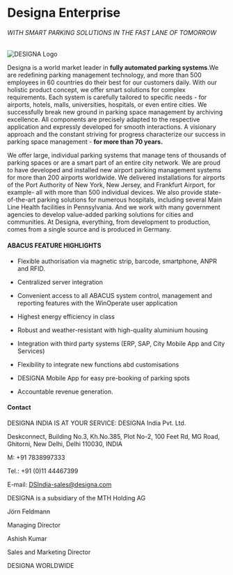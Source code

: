 # Designa Enterprise
###### _WITH SMART PARKING SOLUTIONS IN THE FAST LANE OF TOMORROW_

![DESIGNA Logo](https://25895745.fs1.hubspotusercontent-eu1.net/hubfs/25895745/Designa/img/icons/Designa.svg "DESIGNA")


Designa is a world market leader in **fully automated parking systems**.We are redefining parking management technology, and more than 500 employees in 60 countries do their best for our customers daily. With our holistic product concept, we offer smart solutions for complex requirements. Each system is carefully tailored to specific needs - for airports, hotels, malls, universities, hospitals, or even entire cities. We successfully break new ground in parking space management by archiving excellence. All components are precisely adapted to the respective application and expressly developed for smooth interactions. A visionary approach and the constant striving for progress characterize our success in parking space management - **for more than 70 years.**

We offer large, individual parking systems that manage tens of thousands of parking spaces or are a smart part of an entire city network. We are proud to have developed and installed new airport parking management systems for more than 200 airports worldwide. We delivered installations for airports of the Port Authority of New York, New Jersey, and Frankfurt Airport, for example- all with more than 500 individual devices. We also provide state-of-the-art parking solutions for numerous hospitals, including several Main Line Health facilities in Pennsylvania. And we work with many government agencies to develop value-added parking solutions for cities and communities. At Designa, everything, from development to production, comes from a single source and is produced in Germany.

#### ABACUS FEATURE HIGHLIGHTS
- Flexible authorisation via magnetic strip, barcode, smartphone, ANPR and RFID.

- Centralized server integration

- Convenient access to all ABACUS system control, management and reporting features with the WinOperate user application

- Highest energy efficiency in class

- Robust and weather-resistant with high-quality aluminium housing

- Integration with third party systems (ERP, SAP, City Mobile App and City Services)

- Flexibility to integrate new functions abd customisations

- DESIGNA Mobile App for easy pre-booking of parking spots

- Accountable revenue generation.

#### Contact

DESIGNA INDIA IS AT YOUR SERVICE:
DESIGNA India Pvt. Ltd.

Deskconnect, Building No.3, Kh.No.385,
Plot No-2, 100 Feet Rd, MG Road,
Ghitorni, New Delhi, Delhi 110030, INDIA

 

M: +91 7838997333 

 

Tel.:  +91 (0)11 44467399


 

E-mail: DSIndia-sales@designa.com


DESIGNA is a subsidiary of the MTH Holding AG

Jörn Feldmann

Managing Director

 

Ashish Kumar

Sales and Marketing Director

DESIGNA WORLDWIDE